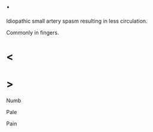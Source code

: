 # .

Idiopathic small artery spasm resulting in less circulation.

Commonly in fingers.

# <

# >

Numb

Pale

Pain
